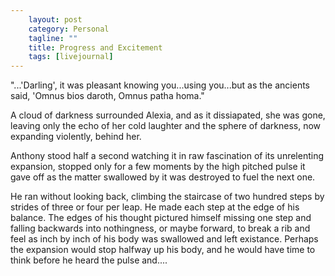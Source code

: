 ```yaml
---                                                 
    layout: post                                    
    category: Personal                              
    tagline: ""
    title: Progress and Excitement
    tags: [livejournal]   
---
```


"...'Darling', it was pleasant knowing you...using you...but as the ancients said, 'Omnus bios daroth, Omnus patha homa."

A cloud of darkness surrounded Alexia, and as it dissiapated, she was gone, leaving only the echo of her cold laughter and the sphere of darkness, now expanding violently, behind her.

Anthony stood half a second watching it in raw fascination of its unrelenting expansion, stopped only for a few moments by the high pitched pulse it gave off as the matter swallowed by it was destroyed to fuel the next one.

He ran without looking back, climbing the staircase of two hundred steps by strides of three or four per leap. He made each step at the edge of his balance. The edges of his thought pictured himself missing one step and falling backwards into nothingness, or maybe forward, to break a rib and feel as inch by inch of his body was swallowed and left existance. Perhaps the expansion would stop halfway up his body, and he would have time to think before he heard the pulse and....
